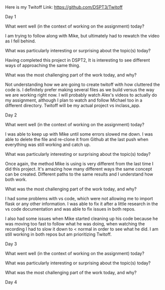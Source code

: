 Here is my Twitoff Link: https://github.com/DSPT3/Twitoff

Day 1

What went well (in the context of working on the assignment) today?

I am trying to follow along with Mike, but ultimately had to rewatch the video as I fell behind.

What was particularly interesting or surprising about the topic(s) today?

Having completed this project in DSPT2, It is interesting to see different ways of approaching the same thing.

What was the most challenging part of the work today, and why?

Not understanding how we are going to create twitoff with how cluttered the code is. I definitely prefer making 
several files as we build versus the way we are working right now. I will probably watch Alex's videos to 
actually do my assignment, although I plan to watch and follow Michael too in a different directory. Twitoff will
be my actual project vs inclass_app.

Day 2

What went well (in the context of working on the assignment) today?

I was able to keep up with Mike until some errors slowed me down. I was able to delete the file and re-clone it 
from Github at the last push when everything was still working and catch up.

What was particularly interesting or surprising about the topic(s) today?

Once again, the method Mike is using is very different from the last time I did this project. It's amazing how
many different ways the same concept can be created. Different paths to the same results and I understand how
both work.

What was the most challenging part of the work today, and why?

I had some problems with vs code, which were not allowing me to import flask or any other information. I was
able to fix it after a little research in the vs code documentation and was able to fix issues in both repos.

I also had some issues when Mike started cleaning up his code because he was moving too fast to follow what he
was doing, when watching the recording I had to slow it down to < normal in order to see what he did. I am still 
working in both repos but am prioritizing Twitoff.

Day 3

What went well (in the context of working on the assignment) today?


What was particularly interesting or surprising about the topic(s) today?


What was the most challenging part of the work today, and why?


Day 4
